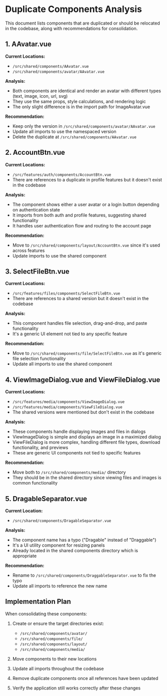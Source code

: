 # Duplicate Components Analysis

This document lists components that are duplicated or should be relocated in the codebase, along with recommendations for consolidation.

## 1. AAvatar.vue

**Current Locations:**
- `/src/shared/components/AAvatar.vue`
- `/src/shared/components/avatar/AAvatar.vue`

**Analysis:**
- Both components are identical and render an avatar with different types (text, image, icon, url, svg)
- They use the same props, style calculations, and rendering logic
- The only slight difference is in the import path for ImageAvatar.vue

**Recommendation:**
- Keep only the version in `/src/shared/components/avatar/AAvatar.vue`
- Update all imports to use the namespaced version
- Delete the duplicate at `/src/shared/components/AAvatar.vue`

## 2. AccountBtn.vue

**Current Locations:**
- `/src/features/auth/components/AccountBtn.vue`
- There are references to a duplicate in profile features but it doesn't exist in the codebase

**Analysis:**
- The component shows either a user avatar or a login button depending on authentication state
- It imports from both auth and profile features, suggesting shared functionality
- It handles user authentication flow and routing to the account page

**Recommendation:**
- Move to `/src/shared/components/layout/AccountBtn.vue` since it's used across features
- Update imports to use the shared component

## 3. SelectFileBtn.vue

**Current Locations:**
- `/src/features/files/components/SelectFileBtn.vue`
- There are references to a shared version but it doesn't exist in the codebase

**Analysis:**
- This component handles file selection, drag-and-drop, and paste functionality
- It's a generic UI element not tied to any specific feature

**Recommendation:**
- Move to `/src/shared/components/file/SelectFileBtn.vue` as it's generic file selection functionality
- Update all imports to use the shared component

## 4. ViewImageDialog.vue and ViewFileDialog.vue

**Current Locations:**
- `/src/features/media/components/ViewImageDialog.vue`
- `/src/features/media/components/ViewFileDialog.vue`
- The shared versions were mentioned but don't exist in the codebase

**Analysis:**
- These components handle displaying images and files in dialogs
- ViewImageDialog is simple and displays an image in a maximized dialog
- ViewFileDialog is more complex, handling different file types, download functionality, and previews
- These are generic UI components not tied to specific features

**Recommendation:**
- Move both to `/src/shared/components/media/` directory
- They should be in the shared directory since viewing files and images is common functionality

## 5. DragableSeparator.vue

**Current Location:**
- `/src/shared/components/DragableSeparator.vue`

**Analysis:**
- The component name has a typo ("Dragable" instead of "Draggable")
- It's a UI utility component for resizing panels
- Already located in the shared components directory which is appropriate

**Recommendation:**
- Rename to `/src/shared/components/DraggableSeparator.vue` to fix the typo
- Update all imports to reference the new name

## Implementation Plan

When consolidating these components:

1. Create or ensure the target directories exist:
   - `/src/shared/components/avatar/`
   - `/src/shared/components/file/`
   - `/src/shared/components/layout/`
   - `/src/shared/components/media/`

2. Move components to their new locations

3. Update all imports throughout the codebase

4. Remove duplicate components once all references have been updated

5. Verify the application still works correctly after these changes